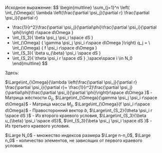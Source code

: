 Исходное выражение:
$$
\begin{multline}
\sum_{j=1}^n \left(
\int_{\Omega}{
\lambda \left(\frac{\partial \psi_j}{\partial r} \frac{\partial \psi_i}{\partial r}
+ \frac{1}{r^2}\frac{\partial \psi_j}{\partial\phi}\frac{\partial \psi_i}{\partial \phi}\right)
r\space d\Omega 
}
+ \int_{S_3}{
\beta \psi_j \psi_i \space dS 
}
+ \int_{\Omega}
{
\gamma \psi_j \psi_i r\space d\Omega
}\right) q_j = \\
\int_{\Omega}
{
f \psi_i r\space d\Omega
}
+ \int_{S_3}{
\beta u_{\beta} \psi_i \space dS 
}
+ \int_{S_2}{
\theta \psi_i r \space dS 
}
,\space\space i \in N_0
\end{multline}
$$

Здесь:

$\Large\int_{\Omega}{\lambda \left(\frac{\partial \psi_j}{\partial r} \frac{\partial \psi_i}{\partial r}+ \frac{1}{r^2}\frac{\partial \psi_j}{\partial\phi}\frac{\partial \psi_i}{\partial \phi}\right)r\space d\Omega }$ - Матрица жёсткости $G_{ij}$,
$\Large\int_{\Omega}{\gamma \psi_j \psi_i r\space d\Omega}$ - Матрица массы $M_{ij}$,
$\Large\int_{\Omega}{f \psi_i r\space d\Omega}$ - Правосторонний вектор $b$,
$\Large\int_{S_2}{\theta \psi_i r \space dS }$ - Из второго краевого условия,
$\Large\int_{S_3}{\beta u_{\beta} \psi_i \space dS}$, $\int_{S_3}{\beta \psi_j \psi_i \space dS }$ - Из третьего краевого условия.

$\Large N_0$ - множество индексов размера $\Large n-n_0$,
$\Large n_0$ - количество элементов, не зависящих от первого краевого условия.